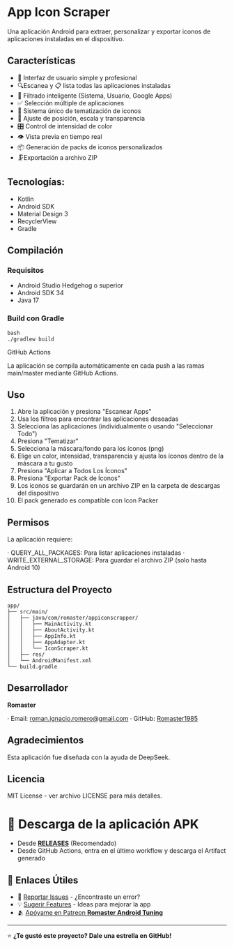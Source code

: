 # App Icon Scraper

Una aplicación Android para extraer, personalizar y exportar iconos de aplicaciones instaladas en el dispositivo.

## Características

* 📱 Interfaz de usuario simple y profesional
* 🔍Escanea y 📋 lista todas las aplicaciones instaladas
* 🎯 Filtrado inteligente (Sistema, Usuario, Google Apps)
* ✅ Selección múltiple de aplicaciones
* 🎨 Sistema único de tematización de iconos
* 📍 Ajuste de posición, escala y transparencia
* 🎛️ Control de intensidad de color
* 👁️ Vista previa en tiempo real
* 📦 Generación de packs de iconos personalizados
* 🗜️Exportación a archivo ZIP

## Tecnologías:

* Kotlin
* Android SDK
* Material Design 3
* RecyclerView
* Gradle

## Compilación

### Requisitos
- Android Studio Hedgehog o superior
- Android SDK 34
- Java 17

### Build con Gradle

```
bash
./gradlew build

```

GitHub Actions

La aplicación se compila automáticamente en cada push a las ramas main/master mediante GitHub Actions.

## Uso

1. Abre la aplicación y presiona "Escanear Apps"
2. Usa los filtros para encontrar las aplicaciones deseadas
3. Selecciona las aplicaciones (individualmente o usando "Seleccionar Todo")
4. Presiona "Tematizar"
5. Selecciona la máscara/fondo para los íconos (png)
6. Elige un color, intensidad, transparencia y ajusta los íconos dentro de la máscara a tu gusto
7. Presiona "Aplicar a Todos Los Íconos"
8. Presiona "Exportar Pack de Íconos"
9. Los iconos se guardarán en un archivo ZIP en la carpeta de descargas del dispositivo
10. El pack generado es compatible con Icon Packer

## Permisos

La aplicación requiere:

· QUERY_ALL_PACKAGES: Para listar aplicaciones instaladas
· WRITE_EXTERNAL_STORAGE: Para guardar el archivo ZIP (solo hasta Android 10)

## Estructura del Proyecto

```
app/
├── src/main/
│   ├── java/com/romaster/appiconscrapper/
│   │   ├── MainActivity.kt
│   │   ├── AboutActivity.kt
│   │   ├── AppInfo.kt
│   │   ├── AppAdapter.kt
│   │   └── IconScraper.kt
│   ├── res/
│   └── AndroidManifest.xml
└── build.gradle

```

## Desarrollador

**Romaster**

· Email: roman.ignacio.romero@gmail.com
· GitHub: [Romaster1985](https://github.com/Romaster1985)

## Agradecimientos

Esta aplicación fue diseñada con la ayuda de DeepSeek.

## Licencia

MIT License - ver archivo LICENSE para más detalles.

# 📲 Descarga de la aplicación APK

* Desde [**RELEASES**](https://github.com/Romaster1985/App-Icon-Scraper-Themed/releases) (Recomendado)
* Desde GitHub Actions, entra en el último workflow y descarga el Artifact generado

## 🔗 Enlaces Útiles

- 🐛 [Reportar Issues](https://github.com/Romaster1985/App-Icon-Scraper-Themed/issues) - ¿Encontraste un error?
- 💡 [Sugerir Features](https://github.com/Romaster1985/App-Icon-Scraper-Themed/issues) - Ideas para mejorar la app
- 🫂 [Apóyame en Patreon **Romaster Android Tuning**](https://www.patreon.com/romasterdroidtuning?utm_campaign=creatorshare_creator)

---

⭐ **¿Te gustó este proyecto? Dale una estrella en GitHub!**
